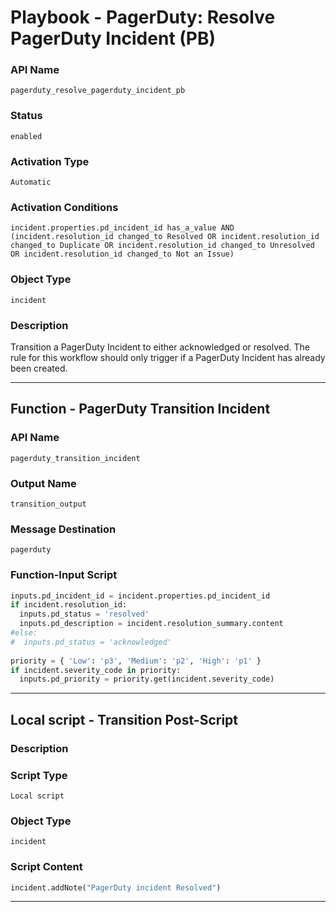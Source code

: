 <!--
    DO NOT MANUALLY EDIT THIS FILE
    THIS FILE IS AUTOMATICALLY GENERATED WITH resilient-sdk codegen
    Generated with resilient-sdk v50.0.151
-->

# Playbook - PagerDuty: Resolve PagerDuty Incident (PB)

### API Name
`pagerduty_resolve_pagerduty_incident_pb`

### Status
`enabled`

### Activation Type
`Automatic`

### Activation Conditions
`incident.properties.pd_incident_id has_a_value AND (incident.resolution_id changed_to Resolved OR incident.resolution_id changed_to Duplicate OR incident.resolution_id changed_to Unresolved OR incident.resolution_id changed_to Not an Issue)`

### Object Type
`incident`

### Description
Transition a PagerDuty Incident to either acknowledged or resolved. The rule for this workflow should only trigger if a PagerDuty Incident has already been created.


---
## Function - PagerDuty Transition Incident

### API Name
`pagerduty_transition_incident`

### Output Name
`transition_output`

### Message Destination
`pagerduty`

### Function-Input Script
```python
inputs.pd_incident_id = incident.properties.pd_incident_id
if incident.resolution_id:
  inputs.pd_status = 'resolved'
  inputs.pd_description = incident.resolution_summary.content
#else:
#  inputs.pd_status = 'acknowledged'
  
priority = { 'Low': 'p3', 'Medium': 'p2', 'High': 'p1' }
if incident.severity_code in priority:
  inputs.pd_priority = priority.get(incident.severity_code)
```

---

## Local script - Transition Post-Script

### Description


### Script Type
`Local script`

### Object Type
`incident`

### Script Content
```python
incident.addNote("PagerDuty incident Resolved")
```

---

